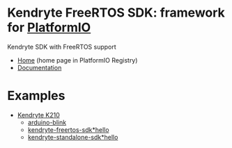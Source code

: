 
# Kendryte FreeRTOS SDK: framework for [PlatformIO](https://platformio.org)

Kendryte SDK with FreeRTOS support

* [Home](https://platformio.org/frameworks/kendryte-freertos-sdk) (home page in PlatformIO Registry)
* [Documentation](https://docs.platformio.org/page/frameworks/kendryte-freertos-sdk.html)

# Examples

- [Kendryte K210](https://github.com/sipeed/platform-kendryte210)
  * [arduino-blink](https://github.com/sipeed/platform-kendryte210/tree/master/examples/arduino-blink)
  * [kendryte-freertos-sdk*hello](https://github.com/sipeed/platform-kendryte210/tree/master/examples/kendryte-freertos-sdk*hello)
  * [kendryte-standalone-sdk*hello](https://github.com/sipeed/platform-kendryte210/tree/master/examples/kendryte-standalone-sdk*hello)

